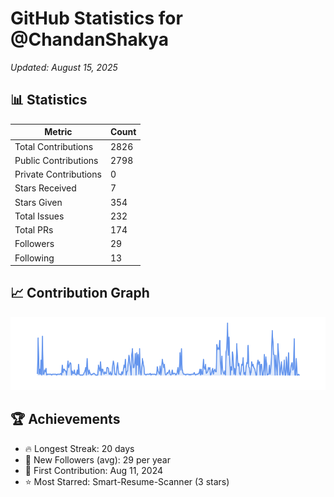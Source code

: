 # GitHub Statistics for @ChandanShakya
*Updated: August 15, 2025*

## 📊 Statistics
| Metric | Count |
|--------|--------|
| Total Contributions | 2826 |
| Public Contributions | 2798 |
| Private Contributions | 0 |
| Stars Received | 7 |
| Stars Given | 354 |
| Total Issues | 232 |
| Total PRs | 174 |
| Followers | 29 |
| Following | 13 |

## 📈 Contribution Graph

![Contribution Graph](./contribution_graph.png)

## 🏆 Achievements

- 🔥 Longest Streak: 20 days
- 👥 New Followers (avg): 29 per year
- 📅 First Contribution: Aug 11, 2024
- ⭐ Most Starred: Smart-Resume-Scanner (3 stars)
